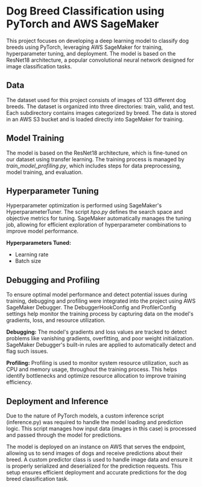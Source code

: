 # Dog Breed Classification using PyTorch and AWS SageMaker

This project focuses on developing a deep learning model to classify dog breeds using PyTorch, leveraging AWS SageMaker for training, hyperparameter tuning, and deployment. The model is based on the ResNet18 architecture, a popular convolutional neural network designed for image classification tasks.

## Data
The dataset used for this project consists of images of 133 different dog breeds. The dataset is organized into three directories: train, valid, and test. Each subdirectory contains images categorized by breed. The data is stored in an AWS S3 bucket and is loaded directly into SageMaker for training.


## Model Training
The model is based on the ResNet18 architecture, which is fine-tuned on our dataset using transfer learning. The training process is managed by *train_model_profiling.py*, which includes steps for data preprocessing, model training, and evaluation.


## Hyperparameter Tuning
Hyperparameter optimization is performed using SageMaker's HyperparameterTuner. The script *hpo.py* defines the search space and objective metrics for tuning. SageMaker automatically manages the tuning job, allowing for efficient exploration of hyperparameter combinations to improve model performance.

**Hyperparameters Tuned:**
  
- Learning rate
- Batch size

## Debugging and Profiling
To ensure optimal model performance and detect potential issues during training, debugging and profiling were integrated into the project using AWS SageMaker Debugger. The DebuggerHookConfig and ProfilerConfig settings help monitor the training process by capturing data on the model's gradients, loss, and resource utilization.

**Debugging:** The model's gradients and loss values are tracked to detect problems like vanishing gradients, overfitting, and poor weight initialization. SageMaker Debugger's built-in rules are applied to automatically detect and flag such issues.

**Profiling:** Profiling is used to monitor system resource utilization, such as CPU and memory usage, throughout the training process. This helps identify bottlenecks and optimize resource allocation to improve training efficiency.

## Deployment and Inference

Due to the nature of PyTorch models, a custom inference script (inference.py) was required to handle the model loading and prediction logic. This script manages how input data (images in this case) is processed and passed through the model for predictions.

The model is deployed on an instance on AWS that serves the endpoint, allowing us to send images of dogs and receive predictions about their breed. A custom predictor class is used to handle image data and ensure it is properly serialized and deserialized for the prediction requests. This setup ensures efficient deployment and accurate predictions for the dog breed classification task.
